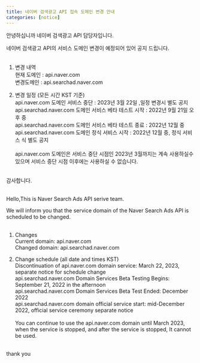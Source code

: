 ```yaml
---
title: 네이버 검색광고 API 접속 도메인 변경 안내
categories: [notice]
---
```


안녕하십니까 네이버 검색광고 API 담당자입니다. <br>

네이버 검색광고 API의 서비스 도메인 변경이 예정되어 있어 공지 드립니다. <br>
<br>
1. 변경 내역<br> 
 현재 도메인 : api.naver.com<br>
 변경도메인 : api.searchad.naver.com<br>

2. 변경 일정 (모든 시간 KST 기준)<br>
   api.naver.com 도메인 서비스 중단 :  2023년 3월 22일 ,일정 변경시 별도 공지 <br>
   api.searchad.naver.com 도메인 서비스 베타  테스트 시작 : 2022년 9월 21일  오후 중 <br>
   api.searchad.naver.com 도메인 서비스 베타 테스트 종료 : 2022년 12월 중 <br>
   api.searchad.naver.com 도메인 정식 서비스 시작 : 2022년 12월 중, 정식 서비스 식 별도 공지<br>
   <br>
   api.naver.com 도메인은 서비스 중단 시점인 2023년 3월까지는 계속 사용하실수 있으며 서비스 중단 시점 이후에는 
   사용하실 수 없습니다. <br>
<br>
감사합니다. <br><br>

Hello,This is Naver Search Ads API serive team. <br>

We will inform you that the service domain of the Naver Search Ads API is scheduled to be changed. <br>
<br>
1. Changes<br>
 Current domain: api.naver.com<br>
 Changed domain: api.searchad.naver.com<br>

2. Change schedule (all date and times KST)<br>
   Discontinuation of api.naver.com domain service: March 22, 2023, separate notice for schedule change <br>
   api.searchad.naver.com Domain Services Beta Testing Begins: September 21, 2022 in the afternoon <br>
   api.searchad.naver.com Domain Services Beta Test Ended: December 2022 <br>
   api.searchad.naver.com domain official service start: mid-December 2022, official service ceremony separate notice<br>
   <br>
   You can continue to use the api.naver.com domain until March 2023, when the service is stopped, and after the service is stopped,
   It cannot be used. <br>
<br>
thank you
